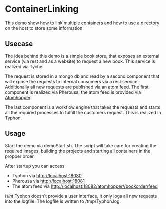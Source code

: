 ContainerLinking
==

This demo show how to link multiple containers and how to use a directory on the host to store some information.

Usecase
--

The idea behind this demo is a simple book store, that exposes an external service (via rest and as a website) to request a new book. This service is realized via Tyche.

The request is stored in a mongo db and read by a second component that will expose the requests to internal consumers via a rest service. Additionally all new requests are published via an atom feed. The first component is realized via Pherousa, the atom feed is provided via [Atomhopper](http://atomhopper.org/).

The last component is a workflow engine that takes the requests and starts all the required processes to fulfill the customers request. This is realized in Typhon.

Usage
--

Start the demo via demoStart.sh. The script will take care for creating the required images, building the projects and starting all containers in the propper order.

After startup you can access

  * Typhon via [http://localhost:18080](http://localhost:18080)
  * Pherousa via [http://localhost:18081](http://localhost:18080)
  * The atom feed via [http://localhost:18082/atomhopper//bookorder/feed](http://localhost:18082/atomhopper//bookorder/feed)
  

_Hint_ Typhon doesn't provide a user interface, it only logs all new requests into the logfile. The logfile is written to /tmp/Typhon.log.
